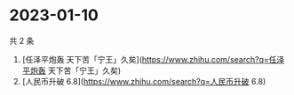 # 2023-01-10

共 2 条

<!-- BEGIN ZHIHUSEARCH -->
<!-- 最后更新时间 Tue Jan 10 2023 07:19:41 GMT+0800 (China Standard Time) -->
1. [任泽平炮轰 天下苦「宁王」久矣](https://www.zhihu.com/search?q=任泽平炮轰 天下苦「宁王」久矣)
1. [人民币升破 6.8](https://www.zhihu.com/search?q=人民币升破 6.8)
<!-- END ZHIHUSEARCH -->
